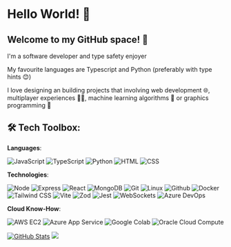 # Hello World!  🚀

## Welcome to my GitHub space! 👋
I'm a software developer and type safety enjoyer

My favourite languages are Typescript and Python (preferably with type hints 😊)

I love designing an building projects that involving web development 🌐, multiplayer experiences 🤼‍♂️, machine learning algorithms 🤖 or graphics programming 🎨


## 🛠️ Tech Toolbox:
**Languages**:

![JavaScript](https://img.shields.io/badge/-JavaScript-F4DC1B?style=flat-square&logo=javascript&logoColor=white)
![TypeScript](https://img.shields.io/badge/-TypeScript-3178C6?style=flat-square&logo=typescript&logoColor=white)
![Python](https://img.shields.io/badge/-Python-3776AB?style=flat-square&logo=python&logoColor=white)
![HTML](https://img.shields.io/badge/-HTML-E34F26?style=flat-square&logo=html5&logoColor=white)
![CSS](https://img.shields.io/badge/-CSS-1572B6?style=flat-square&logo=css3&logoColor=white)

**Technologies**:

![Node](https://img.shields.io/badge/-Node.js-339933?style=flat-square&logo=node.js&logoColor=white)
![Express](https://img.shields.io/badge/-Express-000000?style=flat-square&logo=express&logoColor=white)
![React](https://img.shields.io/badge/-React-61DAFB?style=flat-square&logo=react&logoColor=white)
![MongoDB](https://img.shields.io/badge/-MongoDB-47A248?style=flat-square&logo=mongodb&logoColor=white)
![Git](https://img.shields.io/badge/-Git-F05032?style=flat-square&logo=git&logoColor=white)
![Linux](https://img.shields.io/badge/-Linux-FCC624?style=flat-square&logo=linux&logoColor=white)
![Github](https://img.shields.io/badge/-Github-181717?style=flat-square&logo=github&logoColor=white)
![Docker](https://img.shields.io/badge/-Docker-2496ED?style=flat-square&logo=docker&logoColor=white)
![Tailwind CSS](https://img.shields.io/badge/-Tailwind_CSS-38B2AC?style=flat-square&logo=tailwind-css&logoColor=white)
![Vite](https://img.shields.io/badge/-Vite-646CFF?style=flat-square&logo=vite&logoColor=white)
![Zod](https://img.shields.io/badge/-Zod-2C3239?style=flat-square)
![Jest](https://img.shields.io/badge/-Jest-C21325?style=flat-square&logo=jest&logoColor=white)
![WebSockets](https://img.shields.io/badge/-WebSockets-4AC959?style=flat-square)
![Azure DevOps](https://img.shields.io/badge/-Azure_DevOps-0078D7?style=flat-square&logo=azure-devops&logoColor=white)

**Cloud Know-How**:

![AWS EC2](https://img.shields.io/badge/-AWS_EC2-232F3E?style=flat-square&logo=amazon-aws&logoColor=white)
![Azure App Service](https://img.shields.io/badge/-Azure_App_Service-0089D6?style=flat-square&logo=microsoft-azure&logoColor=white)
![Google Colab](https://img.shields.io/badge/-Google_Colab-F9AB00?style=flat-square&logo=google-colab&logoColor=white)
![Oracle Cloud Compute](https://img.shields.io/badge/-Oracle_Cloud_Compute-F80000?style=flat-square&logo=oracle&logoColor=white)

[![GitHub Stats](https://github-readme-stats.vercel.app/api?username=slooi&hide_rank=true)](https://github.com/anuraghazra/github-readme-stats/)
  <img src="https://github-readme-stats.vercel.app/api/top-langs/?username=slooi&layout=compact" align=left/>
